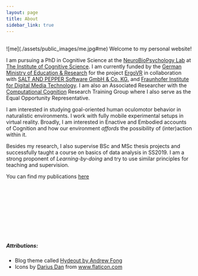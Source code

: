 ```yaml
---
layout: page
title: About
sidebar_link: true
---
```

<br/>
![me](./assets/public_images/me.jpg#me)
Welcome to my personal website!

I am pursuing a PhD in Cognitive Science at the [NeuroBioPsychology Lab](https://www.ikw.uni-osnabrueck.de/en/research_groups/neurobiopsychology.html) at [The Institute of Cognitive Science](https://www.ikw.uni-osnabrueck.de/en/home.html). I am currently funded by the [German Ministry of Education & Research](https://www.bmbf.de/en/index.html) for the project [ErgoVR](https://www.technik-zum-menschen-bringen.de/projekte/ergovr) in collaboration with [SALT AND PEPPER Software GmbH & Co. KG.](https://www.embodied.engineering/ergovr) and [Fraunhofer Institute for Digital Media Technology](https://www.idmt.fraunhofer.de/en.html). I am also an Associated Researcher with the [Computational Cognition](http://computational-cognition.eu/) Research Training Group where I also serve as the Equal Opportunity Representative.

I am interested in studying goal-oriented human oculomotor behavior in naturalistic environments. I work with fully mobile experimental setups in virtual reality. Broadly, I am interested in Enactive and Embodied accounts of Cognition and how our environment _affords_ the possibility of (inter)action within it.

Besides my research, I also supervise BSc and MSc thesis projects and successfully taught a course on basics of data analysis in SS2019. I am a strong proponent of _Learning-by-doing_ and try to use similar principles for teaching and supervision.

You can find my publications [here](https://scholar.google.com/citations?user=YGO0ev0AAAAJ&hl=en)


<br/>
<br/>
<br/>
<br/>
<br/>
<br/>
<br/>
<br/>

##### Attributions:
- Blog theme called <a href="https://github.com/fongandrew/hydeout">Hydeout by Andrew Fong</a>
- Icons by <a href="https://www.flaticon.com/authors/darius-dan" title="Darius Dan">Darius Dan</a> from <a href="https://www.flaticon.com/" title="Flaticon">www.flaticon.com</a>
